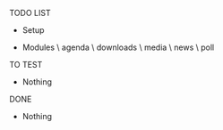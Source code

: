 TODO LIST

 * Setup

 * Modules
   \ agenda
   \ downloads
   \ media
   \ news
   \ poll

TO TEST
 * Nothing

DONE
 * Nothing